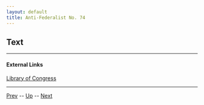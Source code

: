 ```yaml
---
layout: default
title: Anti-Federalist No. 74
---
```


## Text

---
#### External Links
[Library of Congress]()

---

[Prev](73.md) -- [Up](README.md) -- [Next](75.md)
